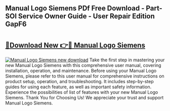 ## Manual Logo Siemens PDf Free Download - Part-SOI Service Owner Guide - User Repair Edition GapF6

# <h2><a href="http://cf2994.oget.top/?id=Manual+Logo+Siemens">🔗Download New 👉🔴 Manual Logo Siemens</a></h2>

[![Manual Logo Siemens new download](https://i.imgur.com/5g1atiW.png)](http://cf2994.oget.top/?id=Manual+Logo+Siemens)
Take the first step in mastering your new Manual Logo Siemens with this comprehensive user manual, covering installation, operation, and maintenance. Before using your Manual Logo Siemens, please refer to this user manual for comprehensive instructions on product setup, operation, and troubleshooting. It includes step-by-step guides for using each feature, as well as important safety information. Experience the possibilities of list of features with your new Manual Logo Siemens. Thank You for Choosing Us! We appreciate your trust and support Manual Logo Siemens.
